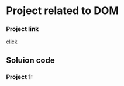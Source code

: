 # Project  related to DOM

### Project link
[click]((https://stackblitz.com/edit/dom-project-chaiaurcode?file=index.html)
)

## Soluion code 

### Project 1: 

``` JavaScript

```